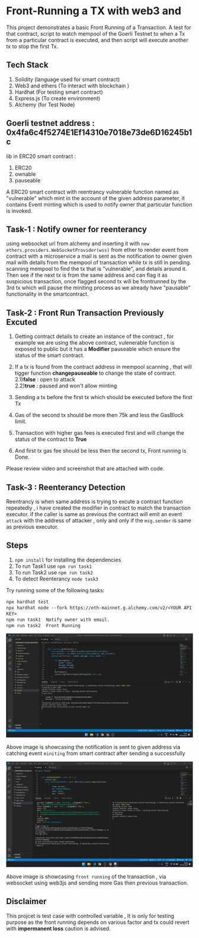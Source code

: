 # Front-Running a TX with web3 and 

This project demonstrates a basic Front Running of a Transaction. A test for that contract, script to watch mempool of the Goerli Testnet to when a Tx from a particular contract is executed, and then script will execute another tx to stop the first Tx.

## Tech Stack 
1) Solidity (language used for smart contract)
2) Web3 and ethers (To interact with blockchain )
3) Hardhat (For testing smart contract)
4) Express.js (To create environment)
5) Alchemy  (for Test Node)





## Goerli testnet address : 0x4fa6c4f5274E1Ef14310e7018e73de6D16245b1c

lib in ERC20 smart contract :
1) ERC20
2) ownable
3) pauseable 

A ERC20 smart contract with reentrancy vulnerable function named as "vulnerable" which mint in the account of the given address parameter,
it contains Event minting which is used to notify owner that particular function is invoked.


## Task-1 : Notify owner for reenterancy 
using websocket url from alchemy and inserting it with `new ethers.providers.WebSocketProvider(wss)` from ether to render event from contract 
with a microservice a mail is sent as the notification to owner given mail with details from the mempool of transaction while tx is still in pending.
scanning mempool to find the tx that is "vulnerable", and details around it.
Then see if the next tx is from the same address and can flag it as suspicious transaction, 
once flagged second tx will be frontrunned by the 3rd tx which will pause the miniting process as we already have "pausable" functionality in the smartcontract.


## Task-2 : Front Run Transaction Previously Excuted 

1) Getting contract details to create an instance of the contract , for example we are using the above contract,
    vulenerable function is exposed to public but it has a **Modifier** pauseable which ensure the status of the smart contract.

2) If a tx is found from the contract address in mempool scanning , that will tigger function **changepauseable** to change the state of contract.<br>
    2.1)**false** : open to attack <br>
    2.2)**true** : paused and won't allow minting <br>

3) Sending a tx before the first tx which should be executed before the first Tx

4) Gas of the second tx should be more then 75k and less the GasBlock limit.

5) Transaction with higher gas fees is executed first and will change the status of the contract to **True**

6) And first tx gas fee should be less then the second tx, Front running is Done.

Please review video and screenshot that are attached with code.


## Task-3 : Reenterancy Detection 

Reentrancy is when same address is trying to excute a contract function repeatedly , i have created the modifier in contract to match the transaction executor. if the caller is same as previous the contract will emit an event `attack` with the address of attacker , only and only if the `msg.sender` is same as previous executor.    



## Steps 
1) `npm install` for installing the dependencies
2) To run Task1 use `npm run task1`
3) To run Task2 use `npm run task2`
4) To detect Reenterancy `node task3`


Try running some of the following tasks:

```shell
npx hardhat test
npx hardhat node --fork https://eth-mainnet.g.alchemy.com/v2/<YOUR API KEY>
npm run task1  Notify owner with email.
npm run task2  Front Running 
```
![Screenshot](task1.png)

Above image is showcasing the notification is sent to given address via catching event `miniting` from smart contract after sending a successfully 

![Screenshot](task2.png)

Above image is showcasing `front running` of the transaction , via websocket using web3js and sending more Gas then previous transaction.




## Disclaimer 

This projcet is test case with controlled variable , It is only for testing purpose as the front running depends on various factor and tx could revert with **impermanent loss** caution is advised. 



